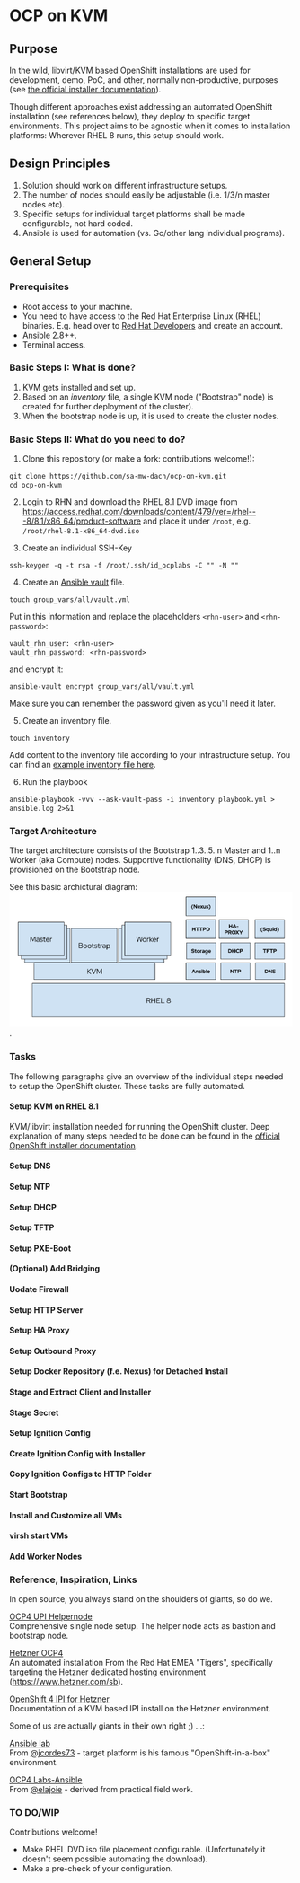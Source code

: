 # OCP on KVM

## Purpose
In the wild, libvirt/KVM based OpenShift installations are used for development, demo, PoC, and other, normally non-productive, purposes (see [the official installer documentation](https://github.com/openshift/installer/tree/master/docs/dev/libvirt])). 


Though different approaches exist addressing an automated OpenShift installation (see references below), they deploy to specific target environments. This project aims to be agnostic when it comes to installation platforms: Wherever RHEL 8 runs, this setup should work.


## Design Principles

  1. Solution should work on different infrastructure setups.
  1. The number of nodes should easily be adjustable (i.e. 1/3/n master nodes etc).
  1. Specific setups for individual target platforms shall be made configurable, not hard coded.
  1. Ansible is used for automation (vs. Go/other lang individual programs).


## General Setup

### Prerequisites
  * Root access to your machine.
  * You need to have access to the Red Hat Enterprise Linux (RHEL) binaries. E.g. head over to [Red Hat Developers](https://developers.redhat.com/) and create an account.
  * Ansible 2.8++.
  * Terminal access.

### Basic Steps I: What is done?

  1. KVM gets installed and set up.
  1. Based on an _inventory_ file, a single KVM node ("Bootstrap" node) is created for further deployment of the cluster).
  1. When the bootstrap node is up, it is used to create the cluster nodes.

### Basic Steps II: What do you need to do?

1. Clone this repository (or make a fork: contributions welcome!):  
````
git clone https://github.com/sa-mw-dach/ocp-on-kvm.git
cd ocp-on-kvm
````  

2. Login to RHN and download the RHEL 8.1 DVD image from https://access.redhat.com/downloads/content/479/ver=/rhel---8/8.1/x86_64/product-software and place it under ``/root``, e.g. ``/root/rhel-8.1-x86_64-dvd.iso``

3. Create an individual SSH-Key  
````
ssh-keygen -q -t rsa -f /root/.ssh/id_ocplabs -C "" -N ""
````

4. Create an [Ansible vault](https://docs.ansible.com/ansible/latest/user_guide/vault.html) file.  
````
touch group_vars/all/vault.yml
````
Put in this information and replace the placeholders ``<rhn-user>`` and ``<rhn-password>``:  
````
vault_rhn_user: <rhn-user>
vault_rhn_password: <rhn-password>
````
and encrypt it:  
````
ansible-vault encrypt group_vars/all/vault.yml
````
Make sure you can remember the password given as you'll need it later.  

5. Create an inventory file.  
````
touch inventory
````
Add content to the inventory file according to your infrastructure setup. You can find an [example inventory file here](https://raw.githubusercontent.com/sa-mw-dach/ocp-on-kvm/documentation-kg/documentation/example-files/inventory-example).

6. Run the playbook  
````
ansible-playbook -vvv --ask-vault-pass -i inventory playbook.yml > ansible.log 2>&1
````

### Target Architecture
The target architecture consists of the Bootstrap 1..3..5..n Master and 1..n Worker (aka Compute) nodes. Supportive functionality (DNS, DHCP) is provisioned on the Bootstrap node.

See this basic archictural diagram: ![High Level Architecture](/documentation/images/general_architecture.png).

### Tasks
The following paragraphs give an overview of the individual steps needed to setup the OpenShift cluster. These tasks are fully automated.

#### Setup KVM on RHEL 8.1

KVM/libvirt installation needed for running the OpenShift cluster. Deep explanation of many steps needed to be done can be found in the [official OpenShift installer documentation](https://github.com/openshift/installer/tree/master/docs/dev/libvirt).

#### Setup DNS  

#### Setup NTP  

#### Setup DHCP  

#### Setup TFTP  

#### Setup PXE-Boot  

#### (Optional) Add Bridging  

#### Uodate Firewall  

#### Setup HTTP Server  

#### Setup HA Proxy  

#### Setup Outbound Proxy  

#### Setup Docker Repository (f.e. Nexus) for Detached Install  

#### Stage and Extract Client and Installer  

#### Stage Secret  

#### Setup Ignition Config  

#### Create Ignition Config with Installer  

#### Copy Ignition Configs to HTTP Folder  

#### Start Bootstrap  

#### Install and Customize all VMs  

#### virsh start VMs  

#### Add Worker Nodes  

### Reference, Inspiration, Links  
In open source, you always stand on the shoulders of giants, so do we.


[OCP4 UPI Helpernode](https://github.com/christianh814/ocp4-upi-helpernode)  
Comprehensive single node setup. The helper node acts as bastion and bootstrap node.


[Hetzner OCP4](https://github.com/RedHat-EMEA-SSA-Team/hetzner-ocp4)  
An automated installation From the Red Hat EMEA "Tigers", specifically targeting the Hetzner dedicated hosting environment (https://www.hetzner.com/sb).


[OpenShift 4 IPI for Hetzner](https://jicken.gitbook.io/blog/guides/openshift-4-ipi-kvm-install-on-a-hetzner-root-server)  
Documentation of a KVM based IPI install on the Hetzner environment.




Some of us are actually giants in their own right ;) ...:


[Ansible lab](https://github.com/elajoie/lab.local)  
From [@jcordes73](https://github.com/jcordes73) - target platform is his famous "OpenShift-in-a-box" environment.


[OCP4 Labs-Ansible](https://github.com/jcordes73/ocp4labs-ansible)  
From [@elajoie](https://github.com/elajoie) - derived from practical field work.

### TO DO/WIP
Contributions welcome!

  * Make RHEL DVD iso file placement configurable. (Unfortunately it doesn't seem possible automating the download).
  * Make a pre-check of your configuration.
